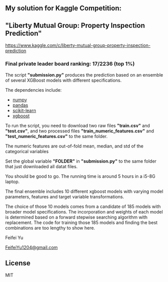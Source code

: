 ## My solution for Kaggle Competition:

## "Liberty Mutual Group: Property Inspection Prediction" 

https://www.kaggle.com/c/liberty-mutual-group-property-inspection-prediction

### Final private leader board ranking: 17/2236 (top 1%)

The script **"submission.py"** produces the prediction based on an ensemble of several XGBoost models with different specifications.

The dependencies include:
 - [numpy](http://docs.scipy.org/doc/numpy/user/install.html)
 - [pandas](http://pandas.pydata.org/pandas-docs/stable/)
 - [scikit-learn](http://scikit-learn.org/stable/)
 - [xgboost](https://github.com/dmlc/xgboost)

To run the script, you need to download two raw files **"train.csv"** and **"test.csv"**, and two processed files **"train_numeric_features.csv"** and **"test_numeric_features.csv"** to the same folder. 

The numeric features are out-of-fold mean, median, and std of the categorical variables

Set the global variable **"FOLDER"** in **"submission.py"** to the same folder that just downloaded all datat files.

You should be good to go. The running time is around 5 hours in a i5-8G laptop.

The final ensemble includes 10 different xgboost models with varying model parameters, features and target variable transformations. 

The choice of those 10 models comes from a candidate of 185 models with broader model specifications. The incorporation and weights of each model is determined based on a forward stepwise searching algorithm with replacement. The code for training those 185 models and finding the best combinations are too lengthy to show here.

Feifei Yu

FeifeiYu1204@gmail.com


License
----

MIT